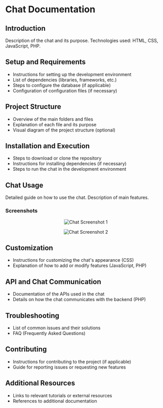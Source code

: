 # Chat Documentation

## Introduction
Description of the chat and its purpose. Technologies used: HTML, CSS, JavaScript, PHP.

## Setup and Requirements
- Instructions for setting up the development environment
- List of dependencies (libraries, frameworks, etc.)
- Steps to configure the database (if applicable)
- Configuration of configuration files (if necessary)

## Project Structure
- Overview of the main folders and files
- Explanation of each file and its purpose
- Visual diagram of the project structure (optional)

## Installation and Execution
- Steps to download or clone the repository
- Instructions for installing dependencies (if necessary)
- Steps to run the chat in the development environment

## Chat Usage
Detailed guide on how to use the chat. Description of main features.

### Screenshots
<p align="center">
  <img src="/path/to/screenshot1.png" alt="Chat Screenshot 1">
</p>

<p align="center">
  <img src="/path/to/screenshot2.png" alt="Chat Screenshot 2">
</p>

## Customization
- Instructions for customizing the chat's appearance (CSS)
- Explanation of how to add or modify features (JavaScript, PHP)

## API and Chat Communication
- Documentation of the APIs used in the chat
- Details on how the chat communicates with the backend (PHP)

## Troubleshooting
- List of common issues and their solutions
- FAQ (Frequently Asked Questions)

## Contributing
- Instructions for contributing to the project (if applicable)
- Guide for reporting issues or requesting new features

## Additional Resources
- Links to relevant tutorials or external resources
- References to additional documentation

